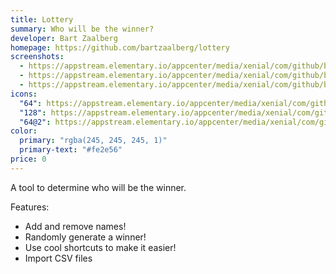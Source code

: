 ```yaml
---
title: Lottery
summary: Who will be the winner?
developer: Bart Zaalberg
homepage: https://github.com/bartzaalberg/lottery
screenshots:
  - https://appstream.elementary.io/appcenter/media/xenial/com/github/bartzaalberg.lottery.desktop/E5AB846F46A01D9BDF8699531E0A7DB9/screenshots/image-1_orig.png
  - https://appstream.elementary.io/appcenter/media/xenial/com/github/bartzaalberg.lottery.desktop/E5AB846F46A01D9BDF8699531E0A7DB9/screenshots/image-2_orig.png
  - https://appstream.elementary.io/appcenter/media/xenial/com/github/bartzaalberg.lottery.desktop/E5AB846F46A01D9BDF8699531E0A7DB9/screenshots/image-3_orig.png
icons:
  "64": https://appstream.elementary.io/appcenter/media/xenial/com/github/bartzaalberg.lottery.desktop/E5AB846F46A01D9BDF8699531E0A7DB9/icons/64x64/com.github.bartzaalberg.lottery_com.github.bartzaalberg.lottery.png
  "128": https://appstream.elementary.io/appcenter/media/xenial/com/github/bartzaalberg.lottery.desktop/E5AB846F46A01D9BDF8699531E0A7DB9/icons/128x128/com.github.bartzaalberg.lottery_com.github.bartzaalberg.lottery.png
  "64@2": https://appstream.elementary.io/appcenter/media/xenial/com/github/bartzaalberg.lottery.desktop/E5AB846F46A01D9BDF8699531E0A7DB9/icons/64x64@2/com.github.bartzaalberg.lottery_com.github.bartzaalberg.lottery.png
color:
  primary: "rgba(245, 245, 245, 1)"
  primary-text: "#fe2e56"
price: 0
---
```


<p>A tool to determine who will be the winner.</p>
<p>Features:</p>
<ul>
  <li>Add and remove names!</li>
  <li>Randomly generate a winner!</li>
  <li>Use cool shortcuts to make it easier!</li>
  <li>Import CSV files</li>
</ul>